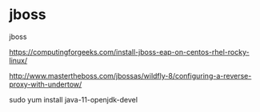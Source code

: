 # jboss
jboss


https://computingforgeeks.com/install-jboss-eap-on-centos-rhel-rocky-linux/

http://www.mastertheboss.com/jbossas/wildfly-8/configuring-a-reverse-proxy-with-undertow/


sudo yum install java-11-openjdk-devel

